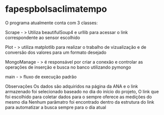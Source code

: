 # fapespbolsaclimatempo

O programa atualmente conta com 3 classes:

Scrape - > Utiliza beautifulSoup4 e urllib para acessar o link correspondente ao sensor escolhido

Plot - > utiliza matplotlib para realizar o trabalho de vizualização e de conversão dos valores para um formato desejado

MongoManage - > é responsável por criar a conexão e controlar as operações de inserção e busca no banco utilizando pymongo

main - > fluxo de execução padrão

Observações
Os dados são adquiridos na página da ANA e o link armazenado foi selecionado baseado no dia do início do projeto, 
O link que foi escolhido para coletar dados para o sempre oferece as medições do mesmo dia
Nenhum parâmatro foi encontrado dentro da estrutura do link para automatizar a busca sempre para o dia atual
